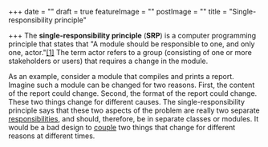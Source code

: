+++
date = ""
draft = true
featureImage = ""
postImage = ""
title = "Single-responsibility principle"

+++
The **single-responsibility principle** (**SRP**) is a computer programming principle that states that "A module should be responsible to one, and only one, actor."[\[1\]](https://en.wikipedia.org/wiki/Single-responsibility_principle#cite_note-1) The term actor refers to a group (consisting of one or more stakeholders or users) that requires a change in the module.

As an example, consider a module that compiles and prints a report. Imagine such a module can be changed for two reasons. First, the content of the report could change. Second, the format of the report could change. These two things change for different causes. The single-responsibility principle says that these two aspects of the problem are really two separate [responsibilities](https://en.wikipedia.org/wiki/Interface_(computing) "Interface (computing)"), and should, therefore, be in separate classes or modules. It would be a bad design to [couple](https://en.wikipedia.org/wiki/Coupling_(computer_programming) "Coupling (computer programming)") two things that change for different reasons at different times.